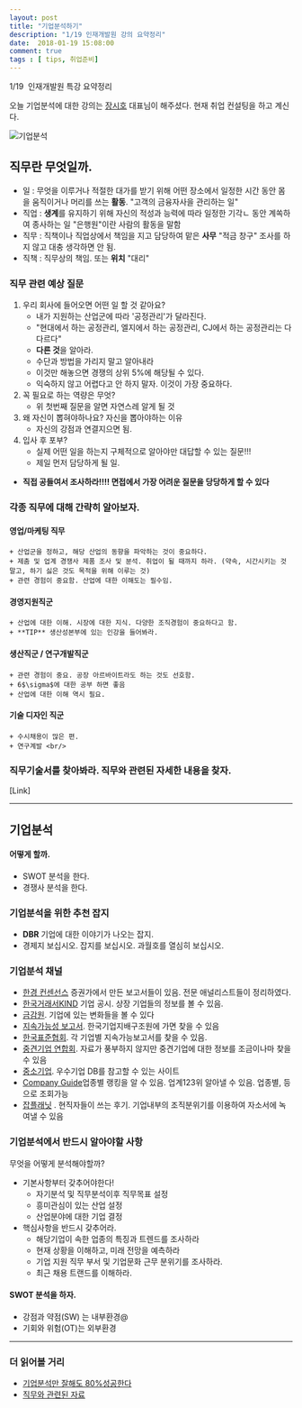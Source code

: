 ```yaml
---
layout: post
title: "기업분석하기"
description: "1/19 인재개발원 강의 요약정리"
date:  2018-01-19 15:08:00
comment: true
tags : [ tips, 취업준비]
---
```




1/19  인재개발원 특강 요약정리 <br/> 

오늘 기업분석에 대한 강의는 [장시호](mailto:shjang@careerone.co.kr) 대표님이 해주셨다. 현재 취업 컨설팅을 하고 계신다. 

![기업분석](http://www.bizfnd.com/uploads/hg1603008/201607/982ee06c98e2be92e234026682020deb_crop.jpg?t=156072d6231)


## 직무란 무엇일까. 

- 일 : 무엇을 이루거나 적절한 대가를 받기 위해 어떤 장소에서 일정한 시간 동안 몸을 움직이거나 머리를 쓰는 **활동**. "고객의 금융자사을 관리하는 일"
- 직업 : **생계**를 유지하기 위해 자신의 적성과 능력에 따라 일정한 기각ㄴ 동안 계쏙하여 종사하는 일  "은행원"이란 사람의 활동을 말함
- 직무 : 직책이나 직업상에서 책임을 지고 담당하여 맡은 **사무** "적금 창구" 조사를 하지 않고 대충 생각하면 안 됨. 
- 직책 : 직무상의 책임. 또는 **위치** "대리" <br/>

### 직무 관련 예상 질문
1. 우리 회사에 들어오면 어떤 일 할 것 같아요?
    + 내가 지원하는 산업군에 따라 '공정관리'가 달라진다.
    + "현대에서 하는 공정관리, 엘지에서 하는 공정관리, CJ에서 하는 공정관리는 다 다르다" 
    + **다른 것**을 알아라. 
    + 수단과 방법을 가리지 말고 알아내라
    + 이것만 해놓으면 경쟁의 상위 5%에 해당될 수 있다. 
    + 익숙하지 않고 어렵다고 안 하지 말자. 이것이 가장 중요하다. 
2. 꼭 필요로 하는 역량은 무엇?
    + 위 첫번째 질문을 알면 자연스레 알게 될 것
3. 왜 자신이 뽑혀야하나요? 자신을 뽑아야하는 이유
    + 자신의 강점과 연결지으면 됨. 
4. 입사 후 포부? 
    + 실제 어떤 일을 하는지 구체적으로 알아야만 대답할 수 있는 질문!!!
    + 제일 먼저 담당하게 될 일. <br/>
- **직접 공들여서 조사하라!!!! 면접에서 가장 어려운 질문을 당당하게 할 수 있다** 

### 각종 직무에  대해 간략히 알아보자. 

#### 영업/마케팅 직무
    + 산업군을 정하고, 해당 산업의 동향을 파악하는 것이 중요하다. 
    + 제춤 및 업계 경쟁사 제품 조사 및 분석. 취업이 될 때까지 하라. (약속, 시간시키는 것 말고, 하기 싫은 것도 목적을 위해 이루는 것)
    + 관련 경험이 중요함. 산업에 대한 이해도는 필수임. 
#### 경영지원직군
    + 산업에 대한 이해. 시장에 대한 지식. 다양한 조직경험이 중요하다고 함. 
    + **TIP** 생산성본부에 있는 인강을 들어봐라. 

#### 생산직군 / 연구개발직군
    + 관련 경험이 중요. 공장 아르바이트라도 하는 것도 선호함.  
    + 6$\sigma$에 대한 공부 하면 좋음  
    + 산업에 대한 이해 역시 필요.

#### 기술 디자인 직군 
    + 수시채용이 많은 편. 
    + 연구계발 <br/>


### 직무기술서를 찾아봐라. 직무와 관련된 자세한 내용을 찾자. 
[Link]


***

## 기업분석 

#### 어떻게 할까. 
- SWOT 분석을 한다. 
- 경쟁사 분석을 한다. 

### 기업분석을 위한 추천 잡지
- **DBR** 기업에 대한 이야기가 나오는 잡지. 
- 경제지 보십시오. 잡지를 보십시오. 과월호를 열심히 보십시오.  <br/>

### 기업분석 채널
- [한경 컨센선스](http://consensus.hankyung.com)  증권가에서 만든 보고서들이 있음.  전문 애널리스트들이 정리하였다. 
- [한국거래서KIND](http://kind.krx.co.kr) 기업 공시. 상장 기업들의 정보를 볼 수 있음. 
- [금감원](http://dart.fss.or.kr). 기업에 있는 변화들을 볼 수 있다
- [지속가능성 보고서](http://www.cgs.or.kr). 한국기업지배구조원에 가면 찾을 수 있음
- [한국표준협회](http://www.ksa.or.kr/intro.jsp). 각 기업별 지속가능보고서를 찾을 수 있음. 
- [중견기업 연합회](www.ahpek.or.kr). 자료가 풍부하지 않지만 중견기업에 대한 정보를 조금이나마 찾을 수 있음
- [중소기업](http://minfo.mss.go.kr). 우수기업 DB를 참고할 수 있는 사이트
- [Company Guide](http://comp.fnguide.com)업종별 랭킹을 알 수 있음. 업계123위 알아낼 수 있음. 업종별, 등으로 조회가능
- [잡플래닛](http://jobplanet.co.kr) . 현직자들이 쓰는 후기. 기업내부의 조직분위기를 이용하여 자소서에 녹여낼 수 있음


### 기업분석에서 반드시 알아야할 사항
무엇을 어떻게 분석해야할까? 
- 기본사항부터 갖추어야한다!
    + 자기분석 및 직무분석이후 직무목표 설정
    + 흥미관심이 있는 산업 설정
    + 산업분야에 대한 기업 결정
- 핵심사항을 반드시 갖추어라. 
    + 해당기업이 속한 업종의 특징과 트렌드를 조사하라
    + 현재 상황을 이해하고, 미래 전망을 예측하라
    + 기업 지원 직무 부서 및 기업문화 근무 분위기를 조사하라. 
    + 최근 채용 트랜드를 이해하라. 

#### SWOT 분석을 하자. 
- 강점과 약점(SW) 는 내부환경@
- 기회와 위험(OT)는 외부환경 <br/>

*** 

### 더 읽어볼 거리
- [기업분석만 잘해도 80%성공한다](https://brunch.co.kr/@onthepaper/4)
- [직무와 관련된 자료](https://yerimlim.github.io/%EC%9E%90%EC%86%8C%EC%84%9C%EC%93%B0%EA%B8%B0/)
